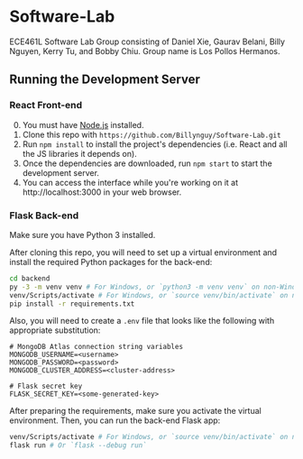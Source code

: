 # Software-Lab

ECE461L Software Lab Group consisting of Daniel Xie, Gaurav Belani, Billy Nguyen, Kerry Tu, and Bobby Chiu. Group name is Los Pollos Hermanos.

## Running the Development Server

### React Front-end
0. You must have [Node.js](https://nodejs.org/en/) installed.
1. Clone this repo with ``https://github.com/Billynguy/Software-Lab.git``
2. Run ``npm install`` to install the project's dependencies (i.e. React and all the JS libraries it depends on).
3. Once the dependencies are downloaded, run ``npm start`` to start the development server.
4. You can access the interface while you're working on it at http://localhost:3000 in your web browser.

### Flask Back-end

Make sure you have Python 3 installed.

After cloning this repo, you will need to set up a virtual environment and install the required Python packages for the back-end:

```sh
cd backend
py -3 -m venv venv # For Windows, or `python3 -m venv venv` on non-Windows systems
venv/Scripts/activate # For Windows, or `source venv/bin/activate` on non-Windows systems
pip install -r requirements.txt
```

Also, you will need to create a `.env` file that looks like the following with appropriate substitution:

```env
# MongoDB Atlas connection string variables
MONGODB_USERNAME=<username>
MONGODB_PASSWORD=<password>
MONGODB_CLUSTER_ADDRESS=<cluster-address>

# Flask secret key
FLASK_SECRET_KEY=<some-generated-key>
```

After preparing the requirements, make sure you activate the virtual environment. Then, you can run the back-end Flask app:

```sh
venv/Scripts/activate # For Windows, or `source venv/bin/activate` on non-Windows systems
flask run # Or `flask --debug run`
```
